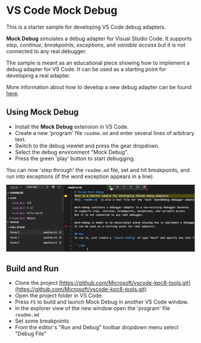 # VS Code Mock Debug

This is a starter sample for developing VS Code debug adapters.

**Mock Debug** simulates a debug adapter for Visual Studio Code.
It supports *step*, *continue*, *breakpoints*, *exceptions*, and
*variable access* but it is not connected to any real debugger.

The sample is meant as an educational piece showing how to implement a debug
adapter for VS Code. It can be used as a starting point for developing a real adapter.

More information about how to develop a new debug adapter can be found
[here](https://code.visualstudio.com/docs/extensions/example-debuggers).

## Using Mock Debug

* Install the **Mock Debug** extension in VS Code.
* Create a new 'program' file `readme.md` and enter several lines of arbitrary text.
* Switch to the debug viewlet and press the gear dropdown.
* Select the debug environment "Mock Debug".
* Press the green 'play' button to start debugging.

You can now 'step through' the `readme.md` file, set and hit breakpoints, and run into exceptions (if the word exception appears in a line).

![Mock Debug](images/kpc8-tools.gif)

## Build and Run

* Clone the project [https://github.com/Microsoft/vscode-kpc8-tools.git](https://github.com/Microsoft/vscode-kpc8-tools.git)
* Open the project folder in VS Code.
* Press `F5` to build and launch Mock Debug in another VS Code window.
* In the explorer view of the new window open the 'program' file `readme.md`
* Set some breakpoints
* From the editor's "Run and Debug" toolbar dropdown menu select "Debug File"